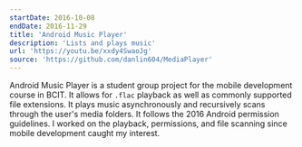 ```yaml
---
startDate: 2016-10-08
endDate: 2016-11-29
title: 'Android Music Player'
description: 'Lists and plays music'
url: 'https://youtu.be/xxdy4SwaoJg'
source: 'https://github.com/danlin604/MediaPlayer'
---
```


Android Music Player is a student group project for the mobile development course in BCIT. It allows for `.flac` playback as well as commonly supported file extensions. It plays music asynchronously and recursively scans through the user's media folders. It follows the 2016 Android permission guidelines. I worked on the playback, permissions, and file scanning since mobile development caught my interest.

